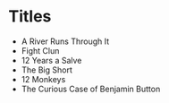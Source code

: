 # Titles

- A River Runs Through It
- Fight Clun
- 12 Years a Salve
- The Big Short
- 12 Monkeys
- The Curious Case of Benjamin Button